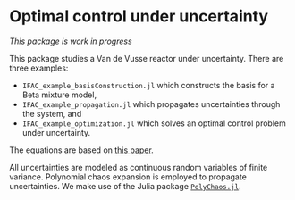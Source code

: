 # Optimal control under uncertainty

*This package is work in progress*

This package studies a Van de Vusse reactor under uncertainty. There are three examples:
- `IFAC_example_basisConstruction.jl` which constructs the basis for a Beta mixture model,
- `IFAC_example_propagation.jl` which propagates uncertainties through the system, and
- `IFAC_example_optimization.jl` which solves an optimal control problem under uncertainty.

The equations are based on [this paper](https://ieeexplore.ieee.org/abstract/document/7170854/).

All uncertainties are modeled as continuous random variables of finite variance. Polynomial chaos expansion is employed to propagate uncertainties. We make use of the Julia package [`PolyChaos.jl`](https://github.com/timueh/PolyChaos.jl).
